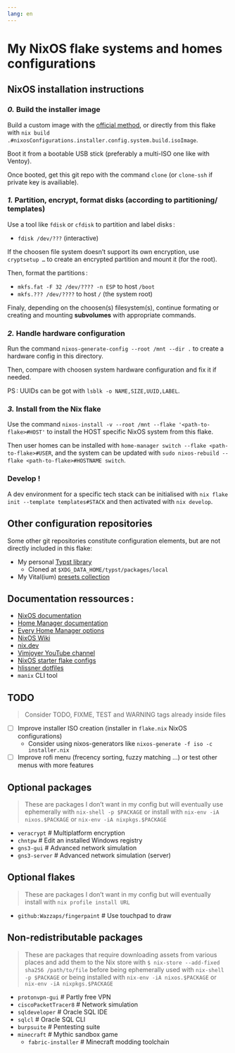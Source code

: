 ```yaml
---
lang: en
---
```


# My NixOS flake systems and homes configurations

## NixOS installation instructions

### _0._ Build the installer image

Build a custom image with the
[official method](https://nixos.org/manual/nixos/unstable/#sec-building-image),
or directly from this flake with
`nix build .#nixosConfigurations.installer.config.system.build.isoImage`.

Boot it from a bootable USB stick (preferably a multi-ISO one like with Ventoy).

Once booted, get this git repo with the command `clone` (or `clone-ssh` if
private key is availiable).

### _1._ Partition, encrypt, format disks (according to partitioning/ templates)

Use a tool like `fdisk` or `cfdisk` to partition and label disks :

- `fdisk /dev/???` (interactive)

If the choosen file system doesn’t support its own encryption, use
`cryptsetup …` to create an encrypted partition and mount it (for the root).

Then, format the partitions :

- `mkfs.fat -F 32 /dev/???? -n ESP` to host `/boot`
- `mkfs.??? /dev/????` to host `/` (the system root)

Finaly, depending on the choosen(s) filesystem(s), continue formating or
creating and mounting **subvolumes** with appropriate commands.

### _2._ Handle hardware configuration

Run the command `nixos-generate-config --root /mnt --dir .` to create a hardware
config in this directory.

Then, compare with choosen system hardware configuration and fix it if needed.

PS : UUIDs can be got with `lsblk -o NAME,SIZE,UUID,LABEL`.

### _3._ Install from the Nix flake

Use the command `nixos-install -v --root /mnt --flake '<path-to-flake>#HOST'` to
install the HOST specific NixOS system from this flake.

Then user homes can be installed with
`home-manager switch --flake <path-to-flake>#USER`, and the system can be
updated with `sudo nixos-rebuild --flake <path-to-flake>#HOSTNAME switch`.

### Develop !

A dev environment for a specific tech stack can be initialised with
`nix flake init --template templates#STACK` and then activated with
`nix develop`.

## Other configuration repositories

Some other git repositories constitute configuration elements, but are not directly included
in this flake:

- My personal [Typst library](https://gitlab.com/gfauredev/typst-lib)
   - Cloned at `$XDG_DATA_HOME/typst/packages/local`
- My Vital(ium) [presets collection](https://gitlab.com/gfauredev/vital)

## Documentation ressources :

- [NixOS documentation](https://nixos.org/manual/nixos/unstable)
- [Home Manager documentation](https://nix-community.github.io/home-manager)
- [Every Home Manager options](https://nix-community.github.io/home-manager/options.html)
- [NixOS Wiki](https://nixos.wiki)
- [nix.dev](https://nix.dev)
- [Vimjoyer YouTube channel](https://www.youtube.com/watch?v=bjTxiFLSNFA&list=PLko9chwSoP-15ZtZxu64k_CuTzXrFpxPE)
- [NixOS starter flake configs](https://github.com/Misterio77/nix-starter-configs)
- [hlissner dotfiles](https://github.com/hlissner/dotfiles)
- `manix` CLI tool

## TODO

> Consider TODO, FIXME, TEST and WARNING tags already inside files

- [ ] Improve installer ISO creation (installer in `flake.nix` NixOS
      configurations)
  - Consider using nixos-generators like
    `nixos-generate -f iso -c installer.nix`
- [ ] Improve rofi menu (frecency sorting, fuzzy matching …) or test other menus
      with more features

## Optional packages

> These are packages I don’t want in my config but will eventually use
> ephemerally with `nix-shell -p $PACKAGE` or install with
> `nix-env -iA nixos.$PACKAGE` or `nix-env -iA nixpkgs.$PACKAGE`

- `veracrypt` # Multiplatform encryption
- `chntpw` # Edit an installed Windows registry
- `gns3-gui` # Advanced network simulation
- `gns3-server` # Advanced network simulation (server)

## Optional flakes

> These are packages I don’t want in my config but will eventually install with
> `nix profile install URL`

- `github:Wazzaps/fingerpaint` # Use touchpad to draw

## Non-redistributable packages

> These are packages that require downloading assets from various places and add
> them to the Nix store with `$ nix-store --add-fixed sha256 /path/to/file`
> before being ephemerally used with `nix-shell -p $PACKAGE` or being installed
> with `nix-env -iA nixos.$PACKAGE` or `nix-env -iA nixpkgs.$PACKAGE`

- `protonvpn-gui` # Partly free VPN
- `ciscoPacketTracer8` # Network simulation
- `sqldeveloper` # Oracle SQL IDE
- `sqlcl` # Oracle SQL CLI
- `burpsuite` # Pentesting suite
- `minecraft` # Mythic sandbox game
  - `fabric-installer` # Minecraft modding toolchain
